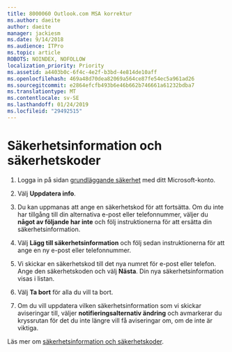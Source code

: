 ```yaml
---
title: 8000060 Outlook.com MSA korrektur
ms.author: daeite
author: daeite
manager: jackiesm
ms.date: 9/14/2018
ms.audience: ITPro
ms.topic: article
ROBOTS: NOINDEX, NOFOLLOW
localization_priority: Priority
ms.assetid: a4403b0c-6f4c-4e2f-b3bd-4e814de10aff
ms.openlocfilehash: 469a48d70dea82069a564ce87fe54ec5a961ad26
ms.sourcegitcommit: e2864efcfb493b6e46b662b746661a61232bdba7
ms.translationtype: MT
ms.contentlocale: sv-SE
ms.lasthandoff: 01/24/2019
ms.locfileid: "29492515"
---
```

# <a name="security-info-and-security-codes"></a>Säkerhetsinformation och säkerhetskoder

1. Logga in på sidan [grundläggande säkerhet](https://account.microsoft.com/security) med ditt Microsoft-konto. 
    
2. Välj **Uppdatera info**. 
    
3. Du kan uppmanas att ange en säkerhetskod för att fortsätta. Om du inte har tillgång till din alternativa e-post eller telefonnummer, väljer du **något av följande har inte** och följ instruktionerna för att ersätta din säkerhetsinformation. 
    
4. Välj **Lägg till säkerhetsinformation** och följ sedan instruktionerna för att ange en ny e-post eller telefonnummer. 
    
5. Vi skickar en säkerhetskod till det nya numret för e-post eller telefon. Ange den säkerhetskoden och välj **Nästa**. Din nya säkerhetsinformation visas i listan. 
    
6. Välj **Ta bort** för alla du vill ta bort. 
    
7. Om du vill uppdatera vilken säkerhetsinformation som vi skickar aviseringar till, väljer **notifieringsalternativ ändring** och avmarkerar du kryssrutan för det du inte längre vill få aviseringar om, om de inte är viktiga. 
    
Läs mer om [säkerhetsinformation och säkerhetskoder](https://support.microsoft.com/help/12428/).
  

